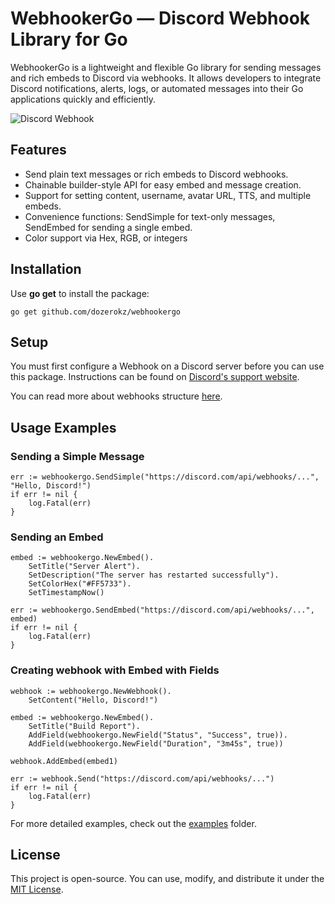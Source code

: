 # WebhookerGo — Discord Webhook Library for Go

WebhookerGo is a lightweight and flexible Go library for sending messages and rich embeds to Discord via webhooks. It
allows developers to integrate Discord notifications, alerts, logs, or automated messages into their Go applications
quickly and efficiently.

![Discord Webhook](https://i.imgur.com/SuIIrhR.png)

## Features

- Send plain text messages or rich embeds to Discord webhooks.
- Chainable builder-style API for easy embed and message creation.
- Support for setting content, username, avatar URL, TTS, and multiple embeds.
- Convenience functions: SendSimple for text-only messages, SendEmbed for sending a single embed.
- Color support via Hex, RGB, or integers

## Installation

Use **go get** to install the package:
```
go get github.com/dozerokz/webhookergo
```

## Setup

You must first configure a Webhook on a Discord server before you can use this package. Instructions can be found
on [Discord's support website](https://support.discord.com/hc/en-us/articles/228383668).

You can read more about webhooks structure [here](https://discord.com/developers/docs/resources/webhook).

## Usage Examples

### Sending a Simple Message

```
err := webhookergo.SendSimple("https://discord.com/api/webhooks/...", "Hello, Discord!")
if err != nil {
    log.Fatal(err)
}
```

### Sending an Embed

```
embed := webhookergo.NewEmbed().
    SetTitle("Server Alert").
    SetDescription("The server has restarted successfully").
    SetColorHex("#FF5733").
    SetTimestampNow()

err := webhookergo.SendEmbed("https://discord.com/api/webhooks/...", embed)
if err != nil {
    log.Fatal(err)
}
```

### Creating webhook with Embed with Fields

```
webhook := webhookergo.NewWebhook().
	SetContent("Hello, Discord!")
		
embed := webhookergo.NewEmbed().
    SetTitle("Build Report").
    AddField(webhookergo.NewField("Status", "Success", true)).
    AddField(webhookergo.NewField("Duration", "3m45s", true))

webhook.AddEmbed(embed1)

err := webhook.Send("https://discord.com/api/webhooks/...")
if err != nil {
	log.Fatal(err)
}
```

For more detailed examples, check out the [examples](examples) folder.

## License

This project is open-source. You can use, modify, and distribute it under the [MIT License](LICENSE).
